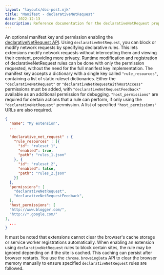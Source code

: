 ```yaml
---
layout: "layouts/doc-post.njk"
title: "Manifest - declarativeNetRequest"
date: 2022-12-13
description: Reference documentation for the declarativeNetRequest property of manifest.json.
---
```


An optional manifest key and permission enabling the [declarativeNetRequest API](/docs/extensions/reference/declarativeNetRequest/). Using `declarativeNetRequest`, you can block or modify network requests by specifying declarative rules. This lets extensions modify network requests without intercepting them and viewing their content, providing more privacy. Runtime modification and registration of declarativeNetRequest rules can be done with only the permission requested, without the need for the full manifest key implementation.
The manifest key accepts a dictionary with a single key called `"rule_resources"`, containing a list of static ruleset dictionaries. Either the `"declarativeNetRequest"` or `"declarativeNetRequestWithHostAccess"` permissions must be added, with `"declarativeNetRequestFeedback"` available as an additional permission for debugging. `"host_permissions"` are required for certain actions that a rule can perform, if only using the `"declarativeNetRequest"` permission.
A list of specified  `"host_permissions"` URLs are also required.

```json
{
  "name": "My extension",
  ...

  "declarative_net_request" : {
    "rule_resources" : [{
      "id": "ruleset_1",
      "enabled": true,
      "path": "rules_1.json"
    }, {
      "id": "ruleset_2",
      "enabled": false,
      "path": "rules_2.json"
    }]
  },
  "permissions": [
    "declarativeNetRequest",
    "declarativeNetRequestFeedback",
  ],
  "host_permissions": [
  "http://www.blogger.com/",
  "http://*.google.com/"
],
  ...
}
```

It must be noted that extensions cannot clear the browser's cache storage or service worker registrations automatically. When enabling an extension using `declarativeNetRequest` rules to block certain sites, the rule may be ignored depending on if the site is cached. This caching can persist after browser restarts. You use the `chrome.browsingData` API to clear the browser memory manually to ensure specified `declarativeNetRequest` rules are followed. 
